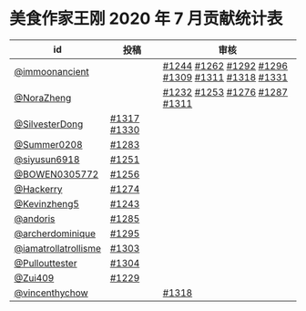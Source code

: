 # 美食作家王刚 2020 年 7 月贡献统计表

| id | 投稿 | 审核 |
| -- | --- | --- |
| [@immoonancient](https://github.com/immoonancient) | | [#1244](/../../issues/1244) [#1262](/../../issues/1262) [#1292](/../../issues/1292) [#1296](/../../issues/1296) [#1309](/../../issues/1309) [#1311](/../../issues/1311) [#1318](/../../issues/1318) [#1331](/../../issues/1331) |
| [@NoraZheng](https://github.com/NoraZheng) | | [#1232](/../../issues/1232) [#1253](/../../issues/1253) [#1276](/../../issues/1276) [#1287](/../../issues/1287) [#1311](/../../issues/1311) |
| [@SilvesterDong](https://github.com/SilvesterDong) | [#1317](/../../issues/1317) [#1330](/../../issues/1330) | |
| [@Summer0208](https://github.com/Summer0208) | [#1283](/../../issues/1283) | |
| [@siyusun6918](https://github.com/siyusun6918) | [#1251](/../../issues/1251) | |
| [@BOWEN0305772](https://github.com/BOWEN0305772) | [#1256](/../../issues/1256) | |
| [@Hackerry](https://github.com/Hackerry) | [#1274](/../../issues/1274) | |
| [@Kevinzheng5](https://github.com/Kevinzheng5) | [#1243](/../../issues/1243) | |
| [@andoris](https://github.com/andoris) | [#1285](/../../issues/1285) | |
| [@archerdominique](https://github.com/archerdominique) | [#1295](/../../issues/1295) | |
| [@iamatrollatrollisme](https://github.com/iamatrollatrollisme) | [#1303](/../../issues/1303) | |
| [@Pullouttester](https://github.com/Pullouttester) | [#1304](/../../issues/1304) | |
| [@Zui409](https://github.com/Zui409) | [#1229](/../../issues/1229) | |
| [@vincenthychow](https://github.com/vincenthychow) | | [#1318](/../../issues/1318) |